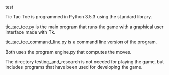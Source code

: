 
test

Tic Tac Toe is programmed in Python 3.5.3 using the standard library.

tic_tac_toe.py is the main program that runs the game with a
graphical user interface made with Tk.

tic_tac_toe_command_line.py is a command line version of the program.

Both uses the program engine.py that computes the moves.

The directory testing_and_research is not needed for playing the game, but
includes programs that have been used for developing the game.
